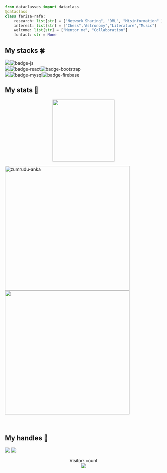 ```python
from dataclasses import dataclass
@dataclass
class fariza-rafa:
    research: list[str] = ["Network Sharing", "DML", "Misinformation" ]
    interest: list[str] = ["Chess","Astronomy","Literature","Music"]
    welcome: list[str] = ["Mentor me", "Collaboration"]
    funfact: str = None
```

## My stacks :four_leaf_clover:
<img src="https://img.shields.io/badge/Languages-8a2be2?style=for-the-badge&logo=shell&logoColor=FFFFFF">![badge-js](https://img.shields.io/badge/JScript-211e1b?style=for-the-badge&logo=javascript&logoColor=8a2be2&labelColor=211e1b) <br/>
<img src="https://img.shields.io/badge/Frameworks-8a2be2?style=for-the-badge&logo=IPFS&logoColor=FFFFFF">![badge-react](https://img.shields.io/badge/react-211e1b?style=for-the-badge&logo=react&logoColor=8a2be2&labelColor=211e1b)![badge-bootstrap](https://img.shields.io/badge/bootstrap-211e1b?style=for-the-badge&logo=bootstrap&logoColor=8a2be2&labelColor=211e1b) <br/>
<img src="https://img.shields.io/badge/Database-8a2be2?style=for-the-badge&logo=databricks&logoColor=FFFFFF">![badge-mysql](https://img.shields.io/badge/mysql-211e1b?style=for-the-badge&logo=mysql&logoColor=8a2be2&labelColor=211e1b)![badge-firebase](https://img.shields.io/badge/firebase-211e1b?style=for-the-badge&logo=firebase&logoColor=8a2be2&labelColor=211e1b)

## My stats  :hatched_chick:

<p align = "center">
<img height="200" src="https://github-profile-trophy.vercel.app/?username=fariza-rafa&theme=tokyonight&no-frame=true&row=2&margin-w=5&margin-h=5&count_private=true&title=Commit,Repositories,Followers,PullRequest,Issues"/>

<p/>

<p align=left>
      <img  width=400 src="https://github-readme-streak-stats.herokuapp.com/?user=fariza-rafa&theme=tokyonight&border=61dafb&hide_border=true" alt="zumrudu-anka" />
      <img  width=400 src="https://github-readme-stats.vercel.app/api?username=fariza-rafa&show_icons=true&theme=tokyonight&border_color=61dafb&hide_border=true" />
  <br><br><br>
  
</p> 

## My handles :jack_o_lantern:
 [<img src="https://img.shields.io/badge/LinkedIn-211e1b?style=for-the-badge&logo=LINKEDIN&logoColor=8a2be2">](https://www.linkedin.com/in/fariza-rafa/)
 [<img src="https://img.shields.io/badge/facebook-211e1b?style=for-the-badge&logo=facebook&logoColor=8a2be2">](https://facebook.com/fariza.rafaa)

<p align="center"> 
  Visitors count<br>
  <img src="https://profile-counter.glitch.me/fariza-rafa/count.svg" />
</p>
